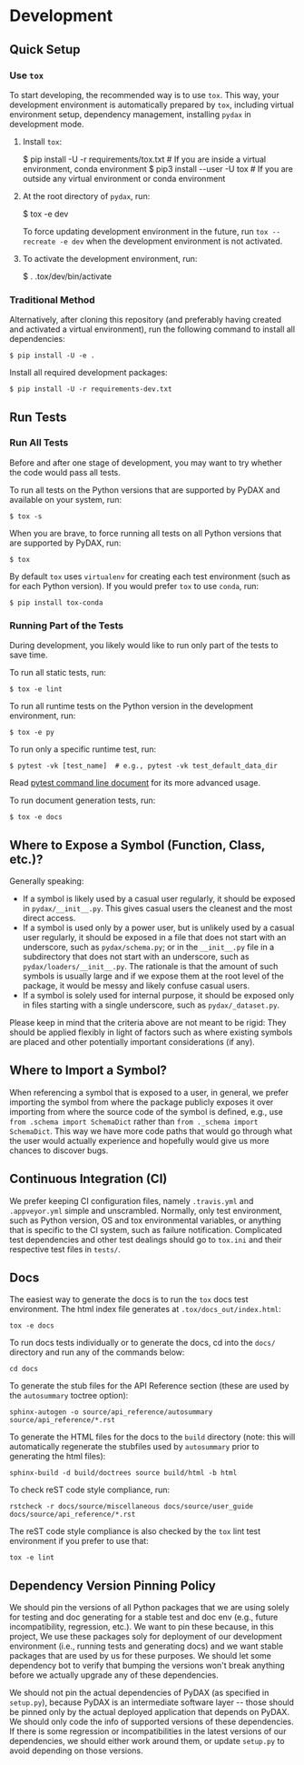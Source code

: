 # Development

## Quick Setup

### Use `tox`

To start developing, the recommended way is to use `tox`. This way, your development environment is automatically
prepared by `tox`, including virtual environment setup, dependency management, installing `pydax` in development mode.

1. Install `tox`:

    $ pip install -U -r requirements/tox.txt  # If you are inside a virtual environment, conda environment
    $ pip3 install --user -U tox  # If you are outside any virtual environment or conda environment

2. At the root directory of `pydax`, run:

    $ tox -e dev

   To force updating development environment in the future, run `tox --recreate -e dev` when the development environment
   is not activated.

3. To activate the development environment, run:

    $ . .tox/dev/bin/activate

### Traditional Method

Alternatively, after cloning this repository (and preferably having created and activated a virtual environment), run
the following command to install all dependencies:

    $ pip install -U -e .

Install all required development packages:

    $ pip install -U -r requirements-dev.txt

## Run Tests

### Run All Tests

Before and after one stage of development, you may want to try whether the code would pass all tests.

To run all tests on the Python versions that are supported by PyDAX and available on your system, run:

    $ tox -s

When you are brave, to force running all tests on all Python versions that are supported by PyDAX, run:

    $ tox

By default `tox` uses `virtualenv` for creating each test environment (such as for each Python version). If you would
prefer `tox` to use `conda`, run:

    $ pip install tox-conda

### Running Part of the Tests

During development, you likely would like to run only part of the tests to save time.

To run all static tests, run:

    $ tox -e lint

To run all runtime tests on the Python version in the development environment, run:

    $ tox -e py

To run only a specific runtime test, run:

    $ pytest -vk [test_name]  # e.g., pytest -vk test_default_data_dir

Read [pytest command line document](https://docs.pytest.org/en/stable/usage.html) for its more advanced usage.

To run document generation tests, run:

    $ tox -e docs

## Where to Expose a Symbol (Function, Class, etc.)?

Generally speaking:

- If a symbol is likely used by a casual user regularly, it should be exposed in `pydax/__init__.py`. This gives casual
  users the cleanest and the most direct access.
- If a symbol is used only by a power user, but is unlikely used by a casual user regularly, it should be exposed in a
  file that does not start with an underscore, such as `pydax/schema.py`; or in the `__init__.py` file in a subdirectory
  that does not start with an underscore, such as `pydax/loaders/__init__.py`. The rationale is that the amount of such
  symbols is usually large and if we expose them at the root level of the package, it would be messy and likely confuse
  casual users.
- If a symbol is solely used for internal purpose, it should be exposed only in files starting with a single underscore,
  such as `pydax/_dataset.py`.

Please keep in mind that the criteria above are not meant to be rigid: They should be applied flexibly in light of
factors such as where existing symbols are placed and other potentially important considerations (if any).

## Where to Import a Symbol?

When referencing a symbol that is exposed to a user, in general, we prefer importing the symbol from where the package
publicly exposes it over importing from where the source code of the symbol is defined, e.g., use `from .schema import
SchemaDict` rather than `from ._schema import SchemaDict`. This way we have more code paths that would go through what
the user would actually experience and hopefully would give us more chances to discover bugs.

## Continuous Integration (CI)

We prefer keeping CI configuration files, namely `.travis.yml` and `.appveyor.yml` simple and unscrambled. Normally,
only test environment, such as Python version, OS and tox environmental variables, or anything that is specific to the
CI system, such as failure notification. Complicated test dependencies and other test dealings should go to `tox.ini`
and their respective test files in `tests/`.

## Docs

The easiest way to generate the docs is to run the `tox` docs test environment. The html index file generates at `.tox/docs_out/index.html`:

    tox -e docs

To run docs tests individually or to generate the docs, cd into the `docs/` directory and run any of the commands below:

    cd docs

To generate the stub files for the API Reference section (these are used by the `autosummary` toctree option):

    sphinx-autogen -o source/api_reference/autosummary source/api_reference/*.rst

To generate the HTML files for the docs to the `build` directory (note: this will automatically regenerate the stubfiles used by `autosummary` prior to generating the html files):

    sphinx-build -d build/doctrees source build/html -b html

To check reST code style compliance, run:

    rstcheck -r docs/source/miscellaneous docs/source/user_guide docs/source/api_reference/*.rst

The reST code style compliance is also checked by the `tox` lint test environment if you prefer to use that:

    tox -e lint

## Dependency Version Pinning Policy

We should pin the versions of all Python packages that we are using solely for testing and doc
generating for a stable test and doc env (e.g., future incompatibility, regression, etc.). We want
to pin these because, in this project, We use these packages soly for deployment of our development
environment (i.e., running tests and generating docs) and we want stable packages that are used by
us for these purposes. We should let some dependency bot to verify that bumping the versions won't
break anything before we actually upgrade any of these dependencies.

We should not pin the actual dependencies of PyDAX (as specified in `setup.py`), because PyDAX is an
intermediate software layer -- those should be pinned only by the actual deployed application that
depends on PyDAX. We should only code the info of supported versions of these dependencies. If there
is some regression or incompatibilities in the latest versions of our dependencies, we should either
work around them, or update `setup.py` to avoid depending on those versions.
